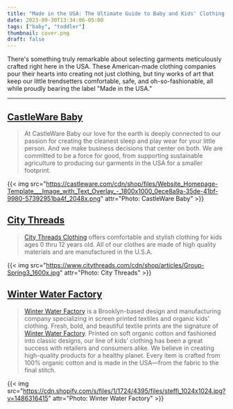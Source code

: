 ```yaml
---
title: "Made in the USA: The Ultimate Guide to Baby and Kids' Clothing Companies"
date: 2023-09-30T13:34:06-05:00
tags: ["baby", "toddler"]
thumbnail: cover.png
draft: false
---
```


There's something truly remarkable about selecting garments meticulously crafted right here in the USA. These American-made clothing companies pour their hearts into creating not just clothing, but tiny works of art that keep our little trendsetters comfortable, safe, and oh-so-fashionable, all while proudly bearing the label "Made in the USA."

---

## [CastleWare Baby](https://castleware.com/)

> At CastleWare Baby our love for the earth is deeply connected to our passion for creating the cleanest sleep and play wear for your little person. And we make business decisions that center on both. We are committed to be a force for good, from supporting sustainable agriculture to producing our garments in the USA for a smaller footprint.

{{< img src="https://castleware.com/cdn/shop/files/Website_Homepage-Template___Image_with_Text_Overlay_-_1800x1000_0ece8a9a-35de-41bf-9980-57392951ba4f_2048x.png" attr="Photo: CastleWare Baby" >}}

## [City Threads](https://www.citythreads.com/)

> [City Threads Clothing](https://www.citythreads.com/) offers comfortable and stylish clothing for kids ages 0 thru 12 years old. All of our clothes are made of high quality materials and are manufactured in the U.S.A.

{{< img src="https://www.citythreads.com/cdn/shop/articles/Group-Spring3_1600x.jpg" attr="Photo: City Threads" >}}

## [Winter Water Factory](https://www.winterwaterfactory.com/)

> [Winter Water Factory](https://www.winterwaterfactory.com/) is a Brooklyn-based design and manufacturing company specializing in screen printed textiles and organic kids' clothing. Fresh, bold, and beautiful textile prints are the signature of [Winter Water Factory](https://www.winterwaterfactory.com/). Printed on soft organic cotton and fashioned into classic designs, our line of kids' clothing has been a great success with retailers and consumers alike. We believe in creating high-quality products for a healthy planet. Every item is crafted from 100% organic cotton and is made in the USA—from the fabric to the final stitch.

{{< img src="https://cdn.shopify.com/s/files/1/1724/4395/files/steffi_1024x1024.jpg?v=1486316415" attr="Photo: Winter Water Factory" >}}

